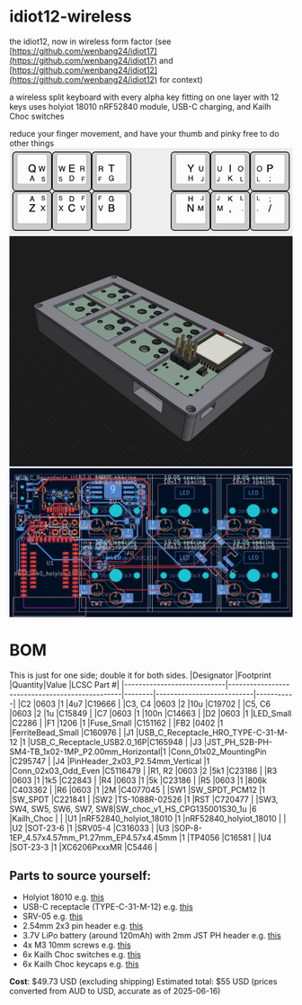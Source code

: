 # idiot12-wireless
the idiot12, now in wireless form factor (see [https://github.com/wenbang24/idiot17](https://github.com/wenbang24/idiot17) and [https://github.com/wenbang24/idiot12](https://github.com/wenbang24/idiot12) for context)

a wireless split keyboard with every alpha key fitting on one layer with 12 keys
uses holyiot 18010 nRF52840 module, USB-C charging, and Kailh Choc switches

reduce your finger movement, and have your thumb and pinky free to do other things
![image](img/keymap1.png)
![image](img/casev1.png)
![image](img/pcbv3.1_4.png)

# BOM
This is just for one side; double it for both sides.
|Designator                  |Footprint                                       |Quantity|Value                      |LCSC Part #|
|----------------------------|------------------------------------------------|--------|---------------------------|-----------|
|C2                          |0603                                            |1       |4u7                        |C19666     |
|C3, C4                      |0603                                            |2       |10u                        |C19702     |
|C5, C6                      |0603                                            |2       |1u                         |C15849     |
|C7                          |0603                                            |1       |100n                       |C14663     |
|D2                          |0603                                            |1       |LED_Small                  |C2286      |
|F1                          |1206                                            |1       |Fuse_Small                 |C151162    |
|FB2                         |0402                                            |1       |FerriteBead_Small          |C160976    |
|J1                          |USB_C_Receptacle_HRO_TYPE-C-31-M-12             |1       |USB_C_Receptacle_USB2.0_16P|C165948    |
|J3                          |JST_PH_S2B-PH-SM4-TB_1x02-1MP_P2.00mm_Horizontal|1       |Conn_01x02_MountingPin     |C295747    |
|J4                          |PinHeader_2x03_P2.54mm_Vertical                 |1       |Conn_02x03_Odd_Even        |C5116479   |
|R1, R2                      |0603                                            |2       |5k1                        |C23186     |
|R3                          |0603                                            |1       |1k5                        |C22843     |
|R4                          |0603                                            |1       |5k                         |C23186     |
|R5                          |0603                                            |1       |806k                       |C403362    |
|R6                          |0603                                            |1       |2M                         |C4077045   |
|SW1                         |SW_SPDT_PCM12                                   |1       |SW_SPDT                    |C221841    |
|SW2                         |TS-1088R-02526                                  |1       |RST                        |C720477    |
|SW3, SW4, SW5, SW6, SW7, SW8|SW_choc_v1_HS_CPG135001S30_1u                   |6       |Kailh_Choc                 |           |
|U1                          |nRF52840_holyiot_18010                          |1       |nRF52840_holyiot_18010     |           |
|U2                          |SOT-23-6                                        |1       |SRV05-4                    |C316033    |
|U3                          |SOP-8-1EP_4.57x4.57mm_P1.27mm_EP4.57x4.45mm     |1       |TP4056                     |C16581     |
|U4                          |SOT-23-3                                        |1       |XC6206PxxxMR               |C5446      |

## Parts to source yourself:
- Holyiot 18010 e.g. [this](https://www.aliexpress.com/item/32868002366.html?spm=a2g0o.productlist.main.2.74edNdM5NdM5Lu&algo_pvid=63543511-576a-4598-869e-381ab8d96dd6&algo_exp_id=63543511-576a-4598-869e-381ab8d96dd6-1&pdp_ext_f=%7B%22order%22%3A%228%22%2C%22eval%22%3A%221%22%7D&pdp_npi=4%40dis%21AUD%2110.59%2110.59%21%21%216.77%216.77%21%402103273e17500347440062660e8dd6%2112000030046383139%21sea%21AU%212685707787%21ACX&curPageLogUid=FLPTO15Lm8sv&utparam-url=scene%3Asearch%7Cquery_from%3A)
- USB-C receptacle (TYPE-C-31-M-12) e.g. [this](https://www.aliexpress.com/item/1005003285152827.html)
- SRV-05 e.g. [this](https://www.aliexpress.com/item/1005007499115687.html?spm=a2g0o.productlist.main.1.370c2eabRIuU4c&algo_pvid=3902107f-d815-4f71-892f-0f4ff5babd23&algo_exp_id=3902107f-d815-4f71-892f-0f4ff5babd23-0&pdp_ext_f=%7B%22order%22%3A%2263%22%2C%22eval%22%3A%221%22%7D&pdp_npi=4%40dis%21AUD%213.00%211.55%21%21%211.92%210.99%21%402101e7f617500346809515112e5430%2112000041034899345%21sea%21AU%212685707787%21ACX&curPageLogUid=wGPht6PxB6Zn&utparam-url=scene%3Asearch%7Cquery_from%3A)
- 2.54mm 2x3 pin header e.g. [this](https://www.aliexpress.com/item/4000303366348.html?spm=a2g0o.productlist.main.9.b9d0670dk3BV5M&algo_pvid=57cdfcc2-917a-4bc1-85a6-6d20830b449f&algo_exp_id=57cdfcc2-917a-4bc1-85a6-6d20830b449f-8&pdp_ext_f=%7B%22order%22%3A%2212%22%2C%22eval%22%3A%221%22%7D&pdp_npi=4%40dis%21AUD%211.91%211.55%21%21%211.22%210.99%21%402101eac917500339708216026e6416%2112000044746020817%21sea%21AU%212685707787%21ACX&curPageLogUid=530t4aMtfrUG&utparam-url=scene%3Asearch%7Cquery_from%3A)
- 3.7V LiPo battery (around 120mAh) with 2mm JST PH header e.g. [this](https://core-electronics.com.au/lipo-polymer-lithium-ion-battery-120mah.html)
- 4x M3 10mm screws e.g. [this](https://www.bunnings.com.au/pinnacle-m3-x-10mm-zinc-plated-round-head-bolts-and-nuts-20-pack_p0247262)
- 6x Kailh Choc switches e.g. [this](https://www.aliexpress.com/item/1005005883472162.html?spm=a2g0o.productlist.main.9.4860194bsF2axc&algo_pvid=96efd269-fd40-4912-bcc3-c3c9bf343ace&algo_exp_id=96efd269-fd40-4912-bcc3-c3c9bf343ace-8&pdp_ext_f=%7B%22order%22%3A%22513%22%2C%22eval%22%3A%221%22%7D&pdp_npi=4%40dis%21AUD%2129.31%2121.49%21%21%2118.73%2113.73%21%402101ea8c17500345939608243e6881%2112000034695877956%21sea%21AU%212685707787%21ACX&curPageLogUid=j4LjWbErE5Ol&utparam-url=scene%3Asearch%7Cquery_from%3A)
- 6x Kailh Choc keycaps e.g. [this](https://www.aliexpress.com/item/32949747794.html?spm=a2g0o.productlist.main.1.460d5999529yoW&algo_pvid=ede377b0-6f3c-4e11-a73a-7adab6daf68c&algo_exp_id=ede377b0-6f3c-4e11-a73a-7adab6daf68c-0&pdp_ext_f=%7B%22order%22%3A%224%22%2C%22eval%22%3A%221%22%7D&pdp_npi=4%40dis%21AUD%210.31%210.31%21%21%210.20%210.20%21%40210308a417500347822807759e1e9a%2166232934108%21sea%21AU%212685707787%21ACX&curPageLogUid=KRoYxvyJp5yq&utparam-url=scene%3Asearch%7Cquery_from%3A)

**Cost**: $49.73 USD (excluding shipping)
Estimated total: $55 USD
(prices converted from AUD to USD, accurate as of 2025-06-16)
